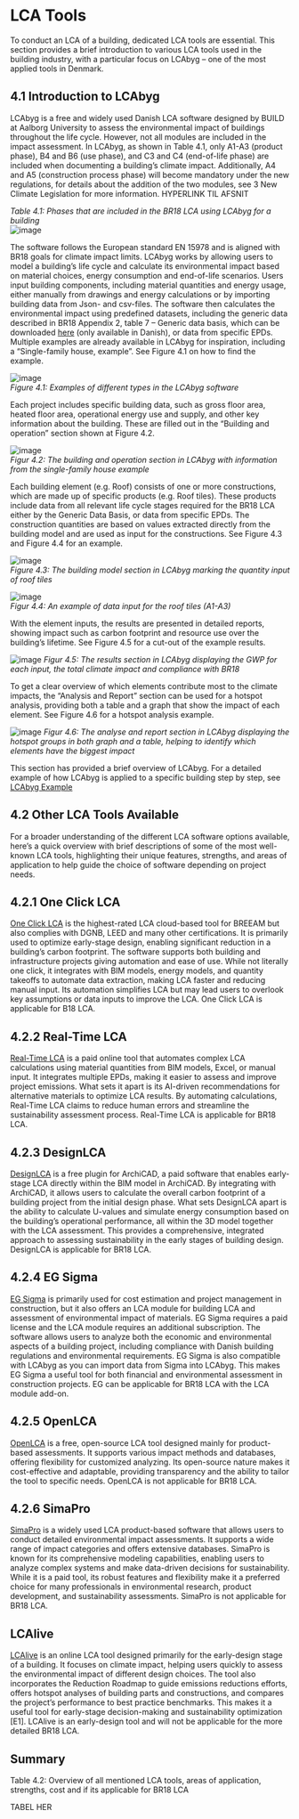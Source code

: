 # LCA Tools
To conduct an LCA of a building, dedicated LCA tools are essential. This section provides a brief introduction to various LCA tools used in the building industry, with a particular focus on LCAbyg – one of the most applied tools in Denmark.

## 4.1 Introduction to LCAbyg
LCAbyg is a free and widely used Danish LCA software designed by BUILD at Aalborg University to assess the environmental impact of buildings throughout the life cycle.  However, not all modules are included in the impact assessment.
In LCAbyg, as shown in Table 4.1, only A1-A3 (product phase), B4 and B6 (use phase), and C3 and C4 (end-of-life phase) are included when documenting a building’s climate impact. Additionally, A4 and A5 (construction process phase) will become mandatory under the new regulations, for details about the addition of the two modules, see 3 New Climate Legislation for more information. HYPERLINK TIL AFSNIT

*Table 4.1: Phases that are included in the BR18 LCA using LCAbyg for a building*  
![image](https://github.com/user-attachments/assets/fa90fd96-93ab-4717-96a3-6a6765605257)

The software follows the European standard EN 15978 and is aligned with BR18 goals for climate impact limits. LCAbyg works by allowing users to model a building’s life cycle and calculate its environmental impact based on material choices, energy consumption and end-of-life scenarios.
Users input building components, including material quantities and energy usage, either manually from drawings and energy calculations or by importing building data from Json- and csv-files. 
The software then calculates the environmental impact using predefined datasets, including the generic data described in BR18 Appendix 2, table 7 – Generic data basis, which can be downloaded [here](https://www.bygningsreglementet.dk/Bilag/B2/Bilag_2/Tabel_7#787e83a6-b7d9-4a83-a4be-37574156daef) (only available in Danish), or data from specific EPDs. Multiple examples are already available in LCAbyg for inspiration, including a “Single-family house, example”. See Figure 4.1 on how to find the example.

![image](https://github.com/user-attachments/assets/40d704d5-08aa-4765-b615-0af4954a5ed3)  
*Figure 4.1: Examples of different types in the LCAbyg software*

Each project includes specific building data, such as gross floor area, heated floor area, operational energy use and supply, and other key information about the building. These are filled out in the “Building and operation” section shown at Figure 4.2.

![image](https://github.com/user-attachments/assets/fa3808ed-1b24-42de-824c-71c140b4a4c1)  
*Figur 4.2: The building and operation section in LCAbyg with information from the single-family house example*

Each building element (e.g. Roof) consists of one or more constructions, which are made up of specific products (e.g. Roof tiles). These products include data from all relevant life cycle stages required for the BR18 LCA either by the Generic Data Basis, or data from specific EPDs. The construction quantities are based on values extracted directly from the building model and are used as input for the constructions. See Figure 4.3 and Figure 4.4 for an example.

![image](https://github.com/user-attachments/assets/5c15f0da-ebd1-4a82-b546-52c309295715)  
*Figure 4.3: The building model section in LCAbyg marking the quantity input of roof tiles*

![image](https://github.com/user-attachments/assets/0278f063-9f63-467c-b920-148865ac17f0)  
*Figur 4.4: An example of data input for the roof tiles (A1-A3)*

With the element inputs, the results are presented in detailed reports, showing impact such as carbon footprint and resource use over the building’s lifetime. See Figure 4.5 for a cut-out of the example results.

![image](https://github.com/user-attachments/assets/dd365217-22e8-4612-8be4-51b1b5020a79)
*Figur 4.5: The results section in LCAbyg displaying the GWP for each input, the total climate impact and compliance with BR18*

To get a clear overview of which elements contribute most to the climate impacts, the “Analysis and Report” section can be used for a hotspot analysis, providing both a table and a graph that show the impact of each element. See Figure 4.6 for a hotspot analysis example.

![image](https://github.com/user-attachments/assets/2efcbf6e-594b-48fc-8298-524d56e85a6e)
*Figur 4.6: The analyse and report section in LCAbyg displaying the hotspot groups in both graph and a table, helping to identify which elements have the biggest impact*

This section has provided a brief overview of LCAbyg. For a detailed example of how LCAbyg is applied to a specific building step by step, see [LCAbyg Example](https://github.com/timmcginley/41936/blob/e8beaec052bd4bf33c9dd6b141ce6cbb9c323711/Workflows/LCAbyg.md)

## 4.2 Other LCA Tools Available
For a broader understanding of the different LCA software options available, here’s a quick overview with brief descriptions of some of the most well-known LCA tools, highlighting their unique features, strengths, and areas of application to help guide the choice of software depending on project needs.

## 4.2.1 One Click LCA
[One Click LCA](https://oneclicklca.com/software/design-construction/lca-for-construction) is the highest-rated LCA cloud-based tool for BREEAM but also complies with DGNB, LEED and many other certifications. It is primarily used to optimize early-stage design, enabling significant reduction in a building’s carbon footprint. The software supports both building and infrastructure projects giving automation and ease of use. While not literally one click, it integrates with BIM models, energy models, and quantity takeoffs to automate data extraction, making LCA faster and reducing manual input. Its automation simplifies LCA but may lead users to overlook key assumptions or data inputs to improve the LCA. One Click LCA is applicable for B18 LCA.

## 4.2.2 Real-Time LCA
[Real-Time LCA](https://realtimelca.dk/da-dk/) is a paid online tool that automates complex LCA calculations using material quantities from BIM models, Excel, or manual input. It integrates multiple EPDs, making it easier to assess and improve project emissions. What sets it apart is its AI-driven recommendations for alternative materials to optimize LCA results. By automating calculations, Real-Time LCA claims to reduce human errors and streamline the sustainability assessment process. Real-Time LCA is applicable for BR18 LCA. 

## 4.2.3 DesignLCA
[DesignLCA](https://www.designlca.com/about) is a free plugin for ArchiCAD, a paid software that enables early-stage LCA directly within the BIM model in ArchiCAD. By integrating with ArchiCAD, it allows users to calculate the overall carbon footprint of a building project from the initial design phase. What sets DesignLCA apart is the ability to calculate U-values and simulate energy consumption based on the building’s operational performance, all within the 3D model together with the LCA assessment. This provides a comprehensive, integrated approach to assessing sustainability in the early stages of building design. DesignLCA is applicable for BR18 LCA.

## 4.2.4 EG Sigma
[EG Sigma](https://eg.dk/it/kalkulation-og-opmaaling/eg-sigma/?utm_source=google&utm_medium=cpc&utm_term=&utm_campaign=&utm_adgroup=&gad_source=1&gclid=CjwKCAjwp8--BhBREiwAj7og1yTXrJ2t66DdRyWQtSdvmgUs57CMz450ebgSlcOMFkzBf4Rx57zBiRoCyZIQAvD_BwE) is primarily used for cost estimation and project management in construction, but it also offers an LCA module for building LCA and assessment of environmental impact of materials. EG Sigma requires a paid license and the LCA module requires an additional subscription. The software allows users to analyze both the economic and environmental aspects of a building project, including compliance with Danish building regulations and environmental requirements. EG Sigma is also compatible with LCAbyg as you can import data from Sigma into LCAbyg. This makes EG Sigma a useful tool for both financial and environmental assessment in construction projects. EG can be applicable for BR18 LCA with the LCA module add-on. 

## 4.2.5 OpenLCA
[OpenLCA](https://www.openlca.org/why-openlca/) is a free, open-source LCA tool designed mainly for product-based assessments. It supports various impact methods and databases, offering flexibility for customized analyzing. Its open-source nature makes it cost-effective and adaptable, providing transparency and the ability to tailor the tool to specific needs. OpenLCA is not applicable for BR18 LCA. 

## 4.2.6 SimaPro
[SimaPro](https://simapro.com/craft/) is a widely used LCA product-based software that allows users to conduct detailed environmental impact assessments. It supports a wide range of impact categories and offers extensive databases. SimaPro is known for its comprehensive modeling capabilities, enabling users to analyze complex systems and make data-driven decisions for sustainability. While it is a paid tool, its robust features and flexibility make it a preferred choice for many professionals in environmental research, product development, and sustainability assessments. SimaPro is not applicable for BR18 LCA. 

## LCAlive
[LCAlive](https://lcalive.dk/) is an online LCA tool designed primarily for the early-design stage of a building. It focuses on climate impact, helping users quickly to assess the environmental impact of different design choices. The tool also incorporates the Reduction Roadmap to guide emissions reductions efforts, offers hotspot analyses of building parts and constructions, and compares the project’s performance to best practice benchmarks. This makes it a useful tool for early-stage decision-making and sustainability optimization [E1]. LCAlive is an early-design tool and will not be applicable for the more detailed BR18 LCA.

## Summary

Table 4.2: Overview of all mentioned LCA tools, areas of application, strengths, cost and if its applicable for BR18 LCA

TABEL HER







